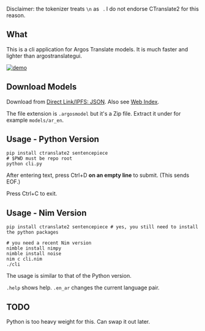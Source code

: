 Disclaimer: the tokenizer treats `\n` as ` `. I do not endorse CTranslate2 for this reason.

## What

This is a cli application for Argos Translate models. It is much faster and lighter than argostranslategui.

[![demo](https://asciinema.org/a/kwYbzYMjZqwPDtHCvRezPcXEb.svg)](https://asciinema.org/a/kwYbzYMjZqwPDtHCvRezPcXEb?autoplay=1)

## Download Models

Download from [Direct Link/IPFS: JSON](https://github.com/argosopentech/argospm-index/blob/main/index.json). Also see [Web Index](https://www.argosopentech.com/argospm/index/).

The file extension is `.argosmodel` but it's a Zip file. Extract it under for example `models/ar_en`.

## Usage - Python Version

```
pip install ctranslate2 sentencepiece
# $PWD must be repo root
python cli.py
```

After entering text, press Ctrl+D **on an empty line** to submit. (This sends EOF.)

Press Ctrl+C to exit.

## Usage - Nim Version

```shell
pip install ctranslate2 sentencepiece # yes, you still need to install the python packages

# you need a recent Nim version
nimble install nimpy
nimble install noise
nim c cli.nim
./cli
```

The usage is similar to that of the Python version.

`.help` shows help. `.en_ar` changes the current language pair.

## TODO

Python is too heavy weight for this. Can swap it out later.
